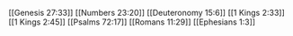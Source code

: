 [[Genesis 27:33]]
[[Numbers 23:20]]
[[Deuteronomy 15:6]]
[[1 Kings 2:33]]
[[1 Kings 2:45]]
[[Psalms 72:17]]
[[Romans 11:29]]
[[Ephesians 1:3]]
